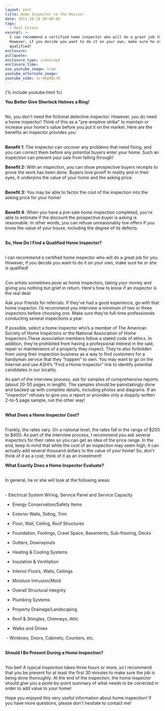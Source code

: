 ```yaml
---
layout: post
title: Home Inspector to the Rescue!
date: 2011-10-14 00:00:00
tags:
  - Real Estate
excerpt: >-
  I can recommend a certified home inspector who will do a great job for you.
  However, if you decide you want to do it on your own, make sure he or she is
  qualified!
enclosure:
pullquote:
enclosure_type: video/mp4
enclosure_time:
use_youtube_image: true
youtube_alternate_image:
youtube_code: Jv-mRpB0LY8
---
```



{% include youtube.html %}

**You Better Give Sherlock Holmes a Ring!**

<br>No, you don't need the fictional detective inspector. However, you do need a home inspector! Think of this as a "pre-emptive strike" to maintain or increase your home's value before you put it on the market. Here are the benefits an inspector provides you:

<br>**Benefit 1**: The inspector can uncover any problems that need fixing, and you can correct them before any potential buyers enter your home. Such an inspection can prevent your sale from falling through!

**Benefit 2:** With an inspection, you can show prospective buyers receipts to prove the work has been done. Buyers love proof! In reality and in their eyes, it underpins the value of your home and the asking price.

<br>**Benefit 3:** You may be able to factor the cost of the inspection into the asking price for your home!

<br>**Benefit 4**: When you have a pre-sale home inspection completed, you're able to estimate if the discount the prospective buyer is asking is reasonable. In other words, you can refuse unreasonably low offers if you know the value of your house, including the degree of its defects.

<br>**So, How Do I Find a Qualified Home Inspector?**

<br>I can recommend a certified home inspector who will do a great job for you. However, if you decide you want to do it on your own, make sure he or she is qualified!

<br>Con artists sometimes pose as home inspectors, taking your money and giving you nothing but grief in return. Here's how to know if an inspector is the real deal:

Ask your friends for referrals. If they've had a good experience, go with that home inspector. I’d recommend you interview a minimum of two or three inspectors before choosing one. Make sure they’re full-time professionals conducting several inspections a year.

If possible, select a home inspector who’s a member of The American Society of Home Inspectors or the National Association of Home Inspectors.These association members follow a stated code of ethics. In addition, they’re prohibited from having a professional interest in the sale, repair or maintenance of a property they inspect. They’re also forbidden from using their inspection business as a way to find customers for a handyman service that they “happen” to own. You may want to go on the Internet and use ASHI’s “Find a Home Inspector” link to identify potential candidates in our locality.

As part of the interview process, ask for samples of comprehensive reports (about 20-50 pages in length). The samples should be painstakingly done and backed up with complete details, including photos and diagrams. If an "inspector" refuses to give you a report or provides only a sloppily written 2-to-5 page sample, run the other way!

<br>**What Does a Home Inspector Cost?**

<br>Frankly, the rates vary. On a national level, the rates fall in the range of $200 to $400. As part of the interview process, I recommend you ask several inspectors for their rates so you can get an idea of the price range. In the end, keep in mind that while the cost of an inspection may seem high, it can actually add several thousand dollars to the value of your home! So, don't think of it as a cost; think of it as an investment!

**What Exactly Does a Home Inspector Evaluate?**

<br>In general, he or she will look at the following areas:

<br>- Electrical System Wiring, Service Panel and Service Capacity

- Energy Conservation/Safety Items

- Exterior Walls, Siding, Trim

- Floor, Wall, Ceiling, Roof Structures

- Foundation, Footings, Crawl Space, Basements, Sub-flooring, Decks

- Gutters, Downspouts

- Heating & Cooling Systems

- Insulation & Ventilation

- Interior Floors, Walls, Ceilings

- Moisture Intrusion/Mold

- Overall Structural Integrity

- Plumbing Systems

- Property Drainage/Landscaping

- Roof & Shingles, Chimneys, Attic

- Walks and Drives

&nbsp;- Windows, Doors, Cabinets, Counters, etc.&nbsp;

<br>**Should I Be Present During a Home Inspection?**

<br>You bet! A typical inspection takes three hours or more, so I recommend that you be present for at least the first 30 minutes to make sure the job is being done thoroughly. At the end of the inspection, the home inspector should give you a point-by-point summary of what needs to be corrected in order to add value to your home!

Hope you enjoyed this very useful information about home inspection! If you have more questions, please don't hesitate to contact me!